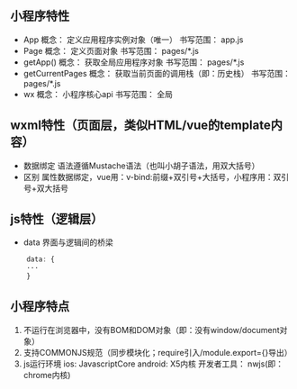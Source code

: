## 小程序特性
+ App
    概念：
        定义应用程序实例对象（唯一）
    书写范围：
        app.js
+ Page
    概念：
        定义页面对象
    书写范围：
        pages/*.js
+ getApp()
    概念：
        获取全局应用程序对象
    书写范围：
        pages/*.js   
+ getCurrentPages
    概念：
        获取当前页面的调用栈（即：历史栈）
    书写范围：
        pages/*.js 
+ wx
    概念：
        小程序核心api
    书写范围：
        全局

##  wxml特性（页面层，类似HTML/vue的template内容）
+ 数据绑定
    语法遵循Mustache语法（也叫小胡子语法，用双大括号）
+ 区别
    属性数据绑定，vue用：v-bind:前缀+双引号+大括号，小程序用：双引号+双大括号

## js特性（逻辑层）
+ data
    界面与逻辑间的桥梁
```javascript
    data: {
    ···
    }
```

## 小程序特点
1. 不运行在浏览器中，没有BOM和DOM对象（即：没有window/document对象）
2. 支持COMMONJS规范（同步模块化；require引入/module.export={}导出）
3. js运行环境
    ios:
        JavascriptCore
    android:
        X5内核
    开发者工具：
        nwjs(即：chrome内核)
